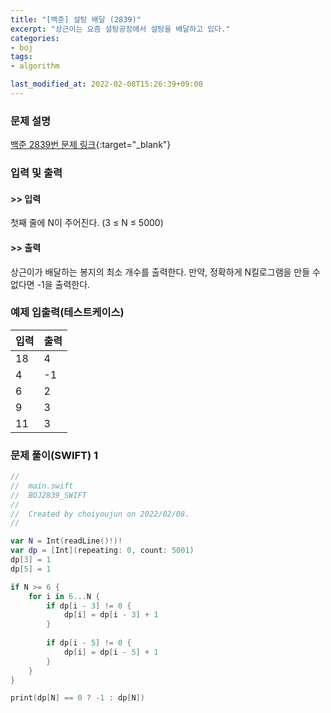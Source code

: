 ```yaml
---
title: "[백준] 설탕 배달 (2839)"
excerpt: "상근이는 요즘 설탕공장에서 설탕을 배달하고 있다."
categories:
- boj
tags:
- algorithm

last_modified_at: 2022-02-08T15:26:39+09:00
---
```



### 문제 설명
[백준 2839번 문제 링크](https://www.acmicpc.net/problem/2839#description){:target="_blank"}




### 입력 및 출력
#### >> 입력
첫째 줄에 N이 주어진다. (3 ≤ N ≤ 5000)



#### >> 출력
상근이가 배달하는 봉지의 최소 개수를 출력한다. 만약, 정확하게 N킬로그램을 만들 수 없다면 \-1을 출력한다.





### 예제 입출력(테스트케이스)


|입력|출력|
|-----|------|
|18|4|
|4|\-1|
|6|2|
|9|3|
|11|3|




### 문제 풀이(SWIFT) 1
```swift
//
//  main.swift
//  BOJ2839_SWIFT
//
//  Created by choiyoujun on 2022/02/08.
//

var N = Int(readLine()!)!
var dp = [Int](repeating: 0, count: 5001)
dp[3] = 1
dp[5] = 1

if N >= 6 {
    for i in 6...N {
        if dp[i - 3] != 0 {
            dp[i] = dp[i - 3] + 1
        }
        
        if dp[i - 5] != 0 {
            dp[i] = dp[i - 5] + 1
        }
    }
}

print(dp[N] == 0 ? -1 : dp[N])

```